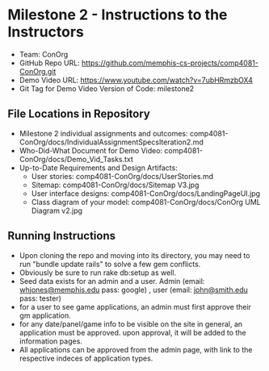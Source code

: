# Milestone 2 - Instructions to the Instructors

- Team: ConOrg
- GitHub Repo URL: https://github.com/memphis-cs-projects/comp4081-ConOrg.git
- Demo Video URL: https://www.youtube.com/watch?v=7ubHRmzbOX4
- Git Tag for Demo Video Version of Code: milestone2

## File Locations in Repository

- Milestone 2 individual assignments and outcomes: comp4081-ConOrg/docs/IndividualAssignmentSpecsIteration2.md
- Who-Did-What Document for Demo Video: comp4081-ConOrg/docs/Demo_Vid_Tasks.txt
- Up-to-Date Requirements and Design Artifacts:
  - User stories: comp4081-ConOrg/docs/UserStories.md
  - Sitemap: comp4081-ConOrg/docs/Sitemap V3.jpg
  - User interface designs: comp4081-ConOrg/docs/LandingPageUI.jpg
  - Class diagram of your model: comp4081-ConOrg/docs/ConOrg UML Diagram v2.jpg

## Running Instructions

- Upon cloning the repo and moving into its directory, you may need to run "bundle update rails" to solve a few gem conflicts.
- Obviously be sure to run rake db:setup as well.
- Seed data exists for an admin and a user. Admin (email: whjones@memphis.edu  pass: google) , user (email: john@smith.edu     pass: tester)
- for a user to see game applications, an admin must first approve their gm application.
- for any date/panel/game info to be visible on the site in general, an application must be approved. upon approval, it will be added to the information pages.
- All applications can be approved from the admin page, with link to the respective indeces of application types.